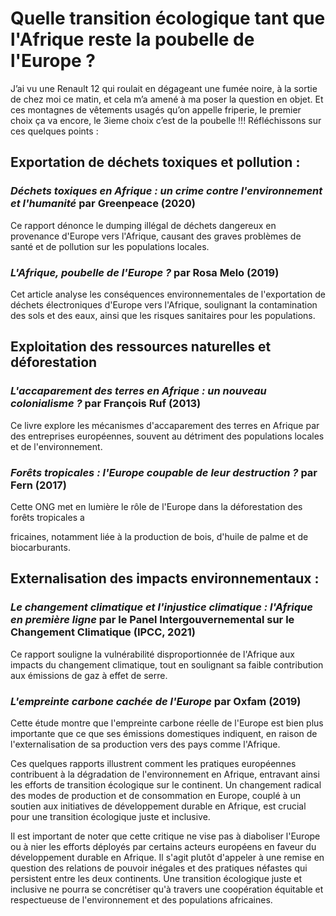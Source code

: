 # Quelle transition écologique tant que l'Afrique reste la poubelle de l'Europe ?

J’ai vu une Renault 12 qui roulait en dégageant une fumée noire, à la sortie de chez moi ce matin, et cela m’a amené à ma poser la question en objet.
Et ces montagnes de vêtements usagés qu’on appelle friperie, le premier choix ça va encore, le 3ieme choix c’est de la poubelle !!!
Réfléchissons sur ces quelques points :

## Exportation de déchets toxiques et pollution :

### *Déchets toxiques en Afrique : un crime contre l'environnement et l'humanité* par Greenpeace (2020)

Ce rapport dénonce le dumping illégal de déchets dangereux en provenance d'Europe vers l'Afrique, causant des graves problèmes de santé et de pollution sur les populations locales.

### *L'Afrique, poubelle de l'Europe ?* par Rosa Melo (2019)

Cet article analyse les conséquences environnementales de l'exportation de déchets électroniques d'Europe vers l'Afrique, soulignant la contamination des sols et des eaux, ainsi
que les risques sanitaires pour les populations.

## Exploitation des ressources naturelles et déforestation

### *L'accaparement des terres en Afrique : un nouveau colonialisme ?* par François Ruf (2013)

Ce livre explore les mécanismes d'accaparement des terres en Afrique par des entreprises européennes, souvent au détriment des populations locales et de l'environnement.

### *Forêts tropicales : l'Europe coupable de leur destruction ?* par Fern (2017)

Cette ONG met en lumière le rôle de l'Europe dans la déforestation des forêts tropicales a

fricaines, notamment liée à la production de bois, d'huile de palme et de biocarburants.

## Externalisation des impacts environnementaux :

### *Le changement climatique et l'injustice climatique : l'Afrique en première ligne* par le Panel Intergouvernemental sur le Changement Climatique (IPCC, 2021)

Ce rapport souligne la vulnérabilité disproportionnée de l'Afrique aux impacts du changement climatique, tout en soulignant sa faible contribution aux émissions de gaz à effet de serre.

### *L'empreinte carbone cachée de l'Europe* par Oxfam (2019)

Cette étude montre que l'empreinte carbone réelle de l'Europe est bien plus importante que ce que ses émissions domestiques indiquent, en raison de l'externalisation de sa production vers des pays comme l'Afrique.

Ces quelques rapports illustrent comment les pratiques européennes contribuent à la dégradation de l'environnement en Afrique, entravant ainsi les efforts de transition écologique sur le continent. Un changement radical des modes de production et de consommation en Europe, couplé à un soutien aux initiatives de développement durable en Afrique, est crucial pour une transition écologique juste et inclusive.

Il est important de noter que cette critique ne vise pas à diaboliser l'Europe ou à nier les efforts déployés par certains acteurs européens en faveur du développement durable en Afrique. Il s'agit plutôt d'appeler à une remise en question des relations de pouvoir inégales et des pratiques néfastes qui persistent entre les deux continents. Une transition écologique juste et inclusive ne pourra se concrétiser qu'à travers une coopération équitable et respectueuse de l'environnement et des populations africaines.

